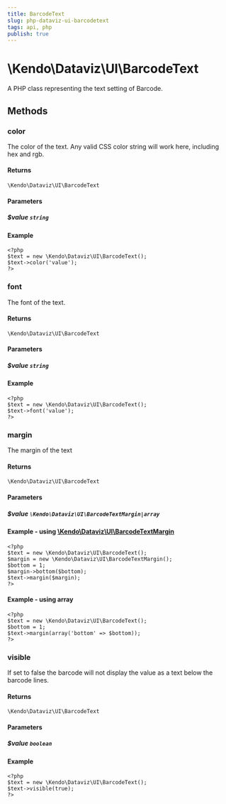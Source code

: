 ```yaml
---
title: BarcodeText
slug: php-dataviz-ui-barcodetext
tags: api, php
publish: true
---
```


# \Kendo\Dataviz\UI\BarcodeText

A PHP class representing the text setting of Barcode.


## Methods

### color
The color of the text. Any valid CSS color string will work here, including hex and rgb.

#### Returns
`\Kendo\Dataviz\UI\BarcodeText`

#### Parameters

##### $value `string`



#### Example 
    <?php
    $text = new \Kendo\Dataviz\UI\BarcodeText();
    $text->color('value');
    ?>

### font
The font of the text.

#### Returns
`\Kendo\Dataviz\UI\BarcodeText`

#### Parameters

##### $value `string`



#### Example 
    <?php
    $text = new \Kendo\Dataviz\UI\BarcodeText();
    $text->font('value');
    ?>

### margin

The margin of the text

#### Returns
`\Kendo\Dataviz\UI\BarcodeText`

#### Parameters

##### $value `\Kendo\Dataviz\UI\BarcodeTextMargin|array`


#### Example - using [\Kendo\Dataviz\UI\BarcodeTextMargin](/api/wrappers/php/Kendo/Dataviz/UI/BarcodeTextMargin)
    <?php
    $text = new \Kendo\Dataviz\UI\BarcodeText();
    $margin = new \Kendo\Dataviz\UI\BarcodeTextMargin();
    $bottom = 1;
    $margin->bottom($bottom);
    $text->margin($margin);
    ?>

#### Example - using array

    <?php
    $text = new \Kendo\Dataviz\UI\BarcodeText();
    $bottom = 1;
    $text->margin(array('bottom' => $bottom));
    ?>

### visible
If set to false the barcode will not display the value as a text below the barcode lines.

#### Returns
`\Kendo\Dataviz\UI\BarcodeText`

#### Parameters

##### $value `boolean`



#### Example 
    <?php
    $text = new \Kendo\Dataviz\UI\BarcodeText();
    $text->visible(true);
    ?>

 
